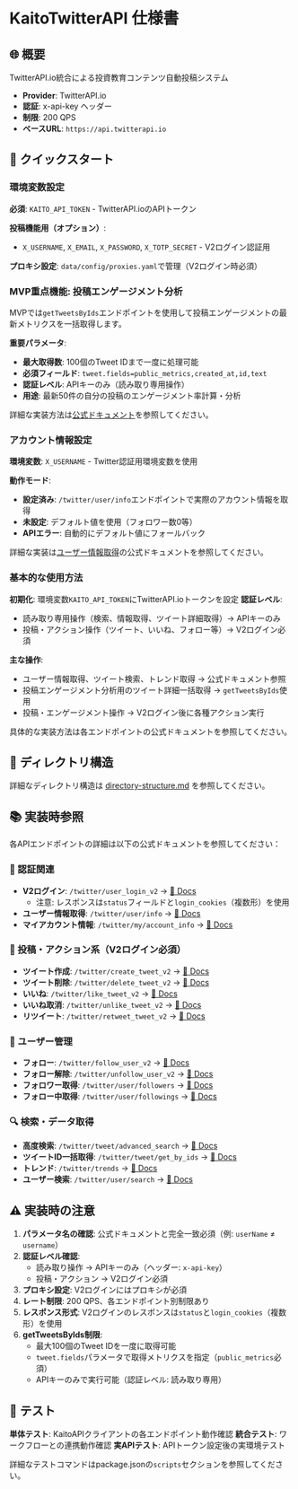 # KaitoTwitterAPI 仕様書

## 🌐 概要

TwitterAPI.io統合による投資教育コンテンツ自動投稿システム

- **Provider**: TwitterAPI.io
- **認証**: x-api-key ヘッダー
- **制限**: 200 QPS
- **ベースURL**: `https://api.twitterapi.io`

## 🚀 クイックスタート

### 環境変数設定

**必須**: `KAITO_API_TOKEN` - TwitterAPI.ioのAPIトークン

**投稿機能用（オプション）**: 
- `X_USERNAME`, `X_EMAIL`, `X_PASSWORD`, `X_TOTP_SECRET` - V2ログイン認証用

**プロキシ設定**: `data/config/proxies.yaml`で管理（V2ログイン時必須）

### MVP重点機能: 投稿エンゲージメント分析

MVPでは`getTweetsByIds`エンドポイントを使用して投稿エンゲージメントの最新メトリクスを一括取得します。

**重要パラメータ**:
- **最大取得数**: 100個のTweet IDまで一度に処理可能
- **必須フィールド**: `tweet.fields=public_metrics,created_at,id,text`
- **認証レベル**: APIキーのみ（読み取り専用操作）
- **用途**: 最新50件の自分の投稿のエンゲージメント率計算・分析

詳細な実装方法は[公式ドキュメント](https://docs.twitterapi.io/api-reference/endpoint/get_tweet_by_ids)を参照してください。

### アカウント情報設定

**環境変数**: `X_USERNAME` - Twitter認証用環境変数を使用

**動作モード**:
- **設定済み**: `/twitter/user/info`エンドポイントで実際のアカウント情報を取得
- **未設定**: デフォルト値を使用（フォロワー数0等）
- **APIエラー**: 自動的にデフォルト値にフォールバック

詳細な実装は[ユーザー情報取得](https://twitterapi.io/api-reference/endpoint/user-info)の公式ドキュメントを参照してください。

### 基本的な使用方法

**初期化**: 環境変数`KAITO_API_TOKEN`にTwitterAPI.ioトークンを設定
**認証レベル**: 
- 読み取り専用操作（検索、情報取得、ツイート詳細取得）→ APIキーのみ
- 投稿・アクション操作（ツイート、いいね、フォロー等）→ V2ログイン必須

**主な操作**:
- ユーザー情報取得、ツイート検索、トレンド取得 → 公式ドキュメント参照
- 投稿エンゲージメント分析用のツイート詳細一括取得 → `getTweetsByIds`使用
- 投稿・エンゲージメント操作 → V2ログイン後に各種アクション実行

具体的な実装方法は各エンドポイントの公式ドキュメントを参照してください。

## 📁 ディレクトリ構造

詳細なディレクトリ構造は [directory-structure.md](./directory-structure.md#-srckato-api-ディレクトリ新ワークフローアーキテクチャ版-phase-2実装完了) を参照してください。

## 📚 実装時参照

各APIエンドポイントの詳細は以下の公式ドキュメントを参照してください：

### 🔐 認証関連
- **V2ログイン**: `/twitter/user_login_v2` → [📖 Docs](https://twitterapi.io/api-reference/endpoint/user_login_v2)
  - 注意: レスポンスは`status`フィールドと`login_cookies`（複数形）を使用
- **ユーザー情報取得**: `/twitter/user/info` → [📖 Docs](https://twitterapi.io/api-reference/endpoint/user-info)
- **マイアカウント情報**: `/twitter/my/account_info` → [📖 Docs](https://twitterapi.io/api-reference/endpoint/my-account-info)

### 📝 投稿・アクション系（V2ログイン必須）
- **ツイート作成**: `/twitter/create_tweet_v2` → [📖 Docs](https://twitterapi.io/api-reference/endpoint/create_tweet_v2)
- **ツイート削除**: `/twitter/delete_tweet_v2` → [📖 Docs](https://twitterapi.io/api-reference/endpoint/delete_tweet_v2)
- **いいね**: `/twitter/like_tweet_v2` → [📖 Docs](https://twitterapi.io/api-reference/endpoint/like_tweet_v2)
- **いいね取消**: `/twitter/unlike_tweet_v2` → [📖 Docs](https://twitterapi.io/api-reference/endpoint/unlike_tweet_v2)
- **リツイート**: `/twitter/retweet_tweet_v2` → [📖 Docs](https://twitterapi.io/api-reference/endpoint/retweet_tweet_v2)

### 👥 ユーザー管理
- **フォロー**: `/twitter/follow_user_v2` → [📖 Docs](https://twitterapi.io/api-reference/endpoint/follow_user_v2)
- **フォロー解除**: `/twitter/unfollow_user_v2` → [📖 Docs](https://twitterapi.io/api-reference/endpoint/unfollow_user_v2)
- **フォロワー取得**: `/twitter/user/followers` → [📖 Docs](https://twitterapi.io/api-reference/endpoint/user-followers)
- **フォロー中取得**: `/twitter/user/followings` → [📖 Docs](https://twitterapi.io/api-reference/endpoint/user-followings)

### 🔍 検索・データ取得
- **高度検索**: `/twitter/tweet/advanced_search` → [📖 Docs](https://twitterapi.io/api-reference/endpoint/tweet-advanced-search)
- **ツイートID一括取得**: `/twitter/tweet/get_by_ids` → [📖 Docs](https://docs.twitterapi.io/api-reference/endpoint/get_tweet_by_ids)
- **トレンド**: `/twitter/trends` → [📖 Docs](https://twitterapi.io/api-reference/endpoint/trends)
- **ユーザー検索**: `/twitter/user/search` → [📖 Docs](https://twitterapi.io/api-reference/endpoint/user-search)


## ⚠️ 実装時の注意

1. **パラメータ名の確認**: 公式ドキュメントと完全一致必須（例: `userName` ≠ `username`）
2. **認証レベル確認**: 
   - 読み取り操作 → APIキーのみ（ヘッダー: `x-api-key`）
   - 投稿・アクション → V2ログイン必須
3. **プロキシ設定**: V2ログインにはプロキシが必須
4. **レート制限**: 200 QPS、各エンドポイント別制限あり
5. **レスポンス形式**: V2ログインのレスポンスは`status`と`login_cookies`（複数形）を使用
6. **getTweetsByIds制限**: 
   - 最大100個のTweet IDを一度に取得可能
   - `tweet.fields`パラメータで取得メトリクスを指定（`public_metrics`必須）
   - APIキーのみで実行可能（認証レベル: 読み取り専用）

## 🧪 テスト

**単体テスト**: KaitoAPIクライアントの各エンドポイント動作確認
**統合テスト**: ワークフローとの連携動作確認
**実APIテスト**: APIトークン設定後の実環境テスト

詳細なテストコマンドはpackage.jsonの`scripts`セクションを参照してください。